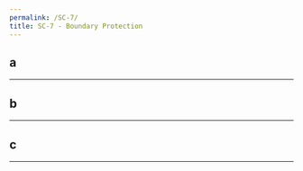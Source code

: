 ```yaml
---
permalink: /SC-7/
title: SC-7 - Boundary Protection
---
```

## a  
* * *   
## b  
* * *   
## c  
* * *   
